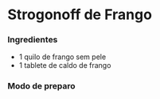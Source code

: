 # Strogonoff de Frango

### Ingredientes

- 1 quilo de frango sem pele 
- 1 tablete de caldo de frango



### Modo de preparo

 



